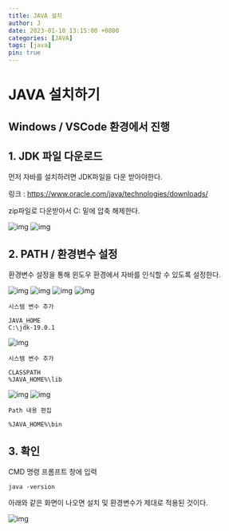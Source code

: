 ```yaml
---
title: JAVA 설치
author: J
date: 2023-01-10 13:15:00 +0800
categories: [JAVA]
tags: [java]
pin: true
---
```


# JAVA 설치하기

## Windows / VSCode 환경에서 진행

## 1. JDK 파일 다운로드

먼저 자바를 설치하려면 JDK파일을 다운 받아야한다.

링크 : https://www.oracle.com/java/technologies/downloads/

zip파일로 다운받아서 C: 밑에 압축 해제한다.

![img](/assets/img/favicons/java01.png)
![img](/assets/img/favicons/java02.png)

## 2. PATH / 환경변수 설정

환경변수 설정을 통해 윈도우 환경에서 자바를 인식할 수 있도록 설정한다.

![img](/assets/img/favicons/java03.png)
![img](/assets/img/favicons/java04.png)
![img](/assets/img/favicons/java05.png)
![img](/assets/img/favicons/java06.png)
```
시스템 변수 추가

JAVA_HOME
C:\jdk-19.0.1
```
![img](/assets/img/favicons/java07.png)
```
시스템 변수 추가

CLASSPATH
%JAVA_HOME%\lib
```
![img](/assets/img/favicons/java08.png)
![img](/assets/img/favicons/java09.png)
```
Path 내용 편집

%JAVA_HOME%\bin
```

## 3. 확인

CMD 명령 프롬프트 창에 입력

```
java -version
```
아래와 같은 화면이 나오면 설치 및 환경변수가 제대로 적용된 것이다.

![img](/assets/img/favicons/java10.png)